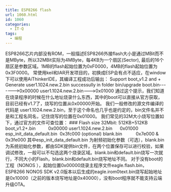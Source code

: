 ```yaml
---
title: ESP8266 flash
url: 1060.html
id: 1060
categories:
  - IT·Q
tags:
  - 编程
---
```


ESP8266芯片内部没有ROM，一般描述ESP8266外接flash大小是通过MBit而不是MByte，所以32MBit实际为4MByte，每4KB为一个扇区(Sector), 最后的16个扇区是参数区域。1MB的flash起始位置为0xF0000，4MB的flash起始位置为0x3F0000。 常使用keil和IAR开发项目的，初换成ESP会有点不适应，在window下可以使用AiThinkerIDE，其编译工程成功后输出： Support boot\_v1.2 and + Generate user1.1024.new.2.bin successully in folder bin/upgrade boot.bin------->0x00000 user1.1024.new.2.bin--->0x01000 通过这个提示，我们知道在烧录程序的时候在什么地址烧录什么东西，其中的boot可以直接从官方获取，目前已经有v1.7了，烧写的位置从0x00000开始。 我们一般修改的源文件编译的代码是 user1.1024.new.2.bin，至于这个命名也几乎也是约定的，bin文件名并不是和工程名同名，记住烧写的位置在0x01000。 我们常见的32M大小烧写位置如下，通过官方的文件可查位置： ### Flash size 32Mbit: 512KB+512KB boot\_v1.2+.bin          0x00000 user1.1024.new.2.bin      0x01000 esp\_init\_data\_default.bin  0x3fc000 (optional) blank.bin           0x7e000 & 0x3fe000 其中esp\_init\_data\_default.bin 为射频初始化参数（可选），blank.bin为系统初始化参数，都由SDK提供bin文件，在两个位置保存可以进行校验，如果调试修改，一般可以不勾选这两个烧录区域。blank.bin和default.bin烧写一次就行，不同大小的Flash，blank.bin和default.bin烧写地址不同。 对于没有boot的工程（NONOS ），起始位置0x00000烧录主程序文件eagle.flash.bin，ESP8266 NONOS SDK v2.0版本以后生成的eagle.irom0text.bin烧写起始地址是0x10000（之前的版本烧写地址是0x40000），没有boot程序就不能支持云端升级OTA。